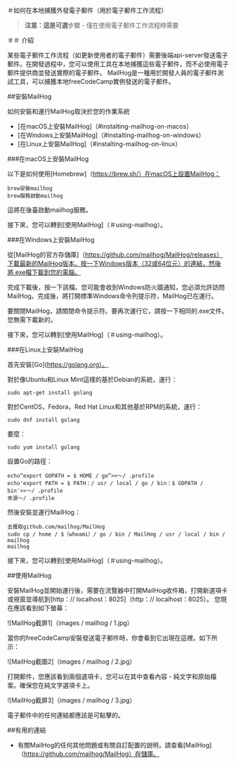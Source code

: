 ＃如何在本地捕獲外發電子郵件（用於電子郵件工作流程）

> **注意：**這是**可選**步驟 - 僅在使用電子郵件工作流程時需要

＃＃ 介紹

某些電子郵件工作流程（如更新使用者的電子郵件）需要後端api-server發送電子郵件。在開發過程中，您可以使用工具在本地捕獲這些電子郵件，而不必使用電子郵件提供商並發送實際的電子郵件。 MailHog是一種用於開發人員的電子郵件測試工具，可以捕獲本地freeCodeCamp實例發送的電子郵件。

##安裝MailHog

如何安裝和運行MailHog取決於您的作業系統

 -  [在macOS上安裝MailHog]（#instalting-mailhog-on-macos）
 -  [在Windows上安裝MailHog]（#instalting-mailhog-on-windows）
 -  [在Linux上安裝MailHog]（#instalting-mailhog-on-linux）

###在macOS上安裝MailHog

以下是如何使用[Homebrew]（https://brew.sh/）在macOS上設置MailHog：

```慶典
brew安裝mailhog
brew服務啟動mailhog
```

這將在後臺啟動mailhog服務。

接下來，您可以轉到[使用MailHog]（＃using-mailhog）。

###在Windows上安裝MailHog

從[MailHog的官方存儲庫]（https://github.com/mailhog/MailHog/releases）下載最新的MailHog版本。按一下Windows版本（32或64位元）的連結，然後將.exe檔下載到您的電腦。

完成下載後，按一下該檔。您可能會收到Windows防火牆通知，您必須允許訪問MailHog。完成後，將打開標準Windows命令列提示符，MailHog已在運行。

要關閉MailHog，請關閉命令提示符。要再次運行它，請按一下相同的.exe文件。您無需下載新的。

接下來，您可以轉到[使用MailHog]（＃using-mailhog）。

###在Linux上安裝MailHog

首先安裝[Go](https://golang.org）。

對於像Ubuntu和Linux Mint這樣的基於Debian的系統，運行：

```慶典
sudo apt-get install golang
```

對於CentOS，Fedora，Red Hat Linux和其他基於RPM的系統，運行：

```慶典
sudo dnf install golang
```

要麼：

```慶典
sudo yum install golang
```

設置Go的路徑：

```慶典
echo“export GOPATH = $ HOME / go”>>〜/ .profile
echo'export PATH = $ PATH：/ usr / local / go / bin：$ GOPATH / bin'>>〜/ .profile
來源〜/ .profile
```

然後安裝並運行MailHog：

```慶典
去獲取github.com/mailhog/MailHog
sudo cp / home / $（whoami）/ go / bin / MailHog / usr / local / bin / mailhog
mailhog
```

接下來，您可以轉到[使用MailHog]（＃using-mailhog）。

##使用MailHog

安裝MailHog並開始運行後，需要在流覽器中打開MailHog收件箱，打開新選項卡或視窗並導航到[http：// localhost：8025]（http：// localhost：8025）。
您現在應該看到如下螢幕：

![MailHog截屏1]（images / mailhog / 1.jpg）

當你的freeCodeCamp安裝發送電子郵件時，你會看到它出現在這裡。如下所示：

![MailHog截圖2]（images / mailhog / 2.jpg）

打開郵件，您應該看到兩個選項卡，您可以在其中查看內容 - 純文字和原始檔案。確保您在純文字選項卡上。

![MailHog截屏3]（images / mailhog / 3.jpg）

電子郵件中的任何連結都應該是可點擊的。

##有用的連結

 - 有關MailHog的任何其他問題或有關自訂配置的說明，請查看[MailHog]（https://github.com/mailhog/MailHog）存儲庫。
